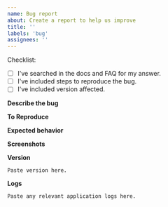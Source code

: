 ```yaml
---
name: Bug report
about: Create a report to help us improve
title: ''
labels: 'bug'
assignees: ''
---
```



Checklist:

* [ ] I've searched in the docs and FAQ for my answer.
* [ ] I've included steps to reproduce the bug.
* [ ] I've included version affected.

**Describe the bug**

<!-- A clear and concise description of what the bug is. -->

**To Reproduce**

<!-- A list of the steps required to reproduce the issue. Best of all, give us the URL to a repository that exhibits this issue. -->

**Expected behavior**

<!-- A clear and concise description of what you expected to happen. -->

**Screenshots**

<!-- If applicable, add screenshots to help explain your problem. -->

**Version**

```
Paste version here.
```

**Logs**

```
Paste any relevant application logs here.
```
